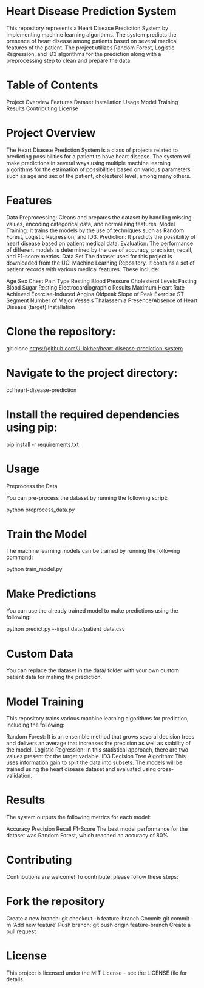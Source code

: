 # Heart Disease Prediction System
This repository represents a Heart Disease Prediction System by implementing machine learning algorithms. The system predicts the presence of heart disease among patients based on several medical features of the patient. The project utilizes Random Forest, Logistic Regression, and ID3 algorithms for the prediction along with a preprocessing step to clean and prepare the data.

# Table of Contents
Project Overview
Features
Dataset
Installation
Usage
Model Training
Results
Contributing
License

# Project Overview
The Heart Disease Prediction System is a class of projects related to predicting possibilities for a patient to have heart disease. The system will make predictions in several ways using multiple machine learning algorithms for the estimation of possibilities based on various parameters such as age and sex of the patient, cholesterol level, among many others.

# Features
Data Preprocessing: Cleans and prepares the dataset by handling missing values, encoding categorical data, and normalizing features.
Model Training: It trains the models by the use of techniques such as Random Forest, Logistic Regression, and ID3. Prediction: It predicts the possibility of heart disease based on patient medical data. Evaluation: The performance of different models is determined by the use of accuracy, precision, recall, and F1-score metrics. Data Set The dataset used for this project is downloaded from the UCI Machine Learning Repository. It contains a set of patient records with various medical features. These include:

Age
Sex
Chest Pain Type
Resting Blood Pressure
Cholesterol Levels
Fasting Blood Sugar
Resting Electrocardiographic Results
Maximum Heart Rate Achieved
Exercise-Induced Angina
Oldpeak
Slope of Peak Exercise ST Segment
Number of Major Vessels
Thalassemia
Presence/Absence of Heart Disease (target)
Installation


# Clone the repository:
git clone https://github.com/J-lakher/heart-disease-prediction-system
# Navigate to the project directory:

cd heart-disease-prediction

# Install the required dependencies using pip:

pip install -r requirements.txt

# Usage
Preprocess the Data

You can pre-process the dataset by running the following script:

python preprocess_data.py

# Train the Model
The machine learning models can be trained by running the following command:

python train_model.py
# Make Predictions
You can use the already trained model to make predictions using the following:

python predict.py --input data/patient_data.csv

# Custom Data
You can replace the dataset in the data/ folder with your own custom patient data for making the prediction.

# Model Training
This repository trains various machine learning algorithms for prediction, including the following:

Random Forest: It is an ensemble method that grows several decision trees and delivers an average that increases the precision as well as stability of the model.
Logistic Regression: In this statistical approach, there are two values present for the target variable.
ID3 Decision Tree Algorithm: This uses information gain to split the data into subsets. The models will be trained using the heart disease dataset and evaluated using cross-validation.

# Results
The system outputs the following metrics for each model:

Accuracy
Precision
Recall
F1-Score
The best model performance for the dataset was Random Forest, which reached an accuracy of 80%.

# Contributing
Contributions are welcome! To contribute, please follow these steps:

# Fork the repository
Create a new branch: git checkout -b feature-branch
Commit: git commit -m 'Add new feature'
Push branch: git push origin feature-branch
Create a pull request

# License
This project is licensed under the MIT License - see the LICENSE file for details.